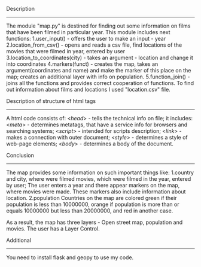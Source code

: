 Description
- - - - - -
The module "map.py" is destined for finding out some information on films that
have been filmed in particular year. This module includes next functions:
1.user_input() - offers the user to make an input - year
2.location_from_csv() - opens and reads a csv file, find locations of the movies
that were filmed in year, entered by user
3.location_to_coordinates(city) - takes an argument - location and change it into
coordinates
4.markers(funct) - creates the map, takes an argument(coordinates and name) and
make the marker of this place on the map; creates an additional layer with info
on population.
5.function_join() - joins all the functions and provides correct cooperation of
functions.
To find out information about films and locations I used "location.csv" file.

Description of structure of html tags
- - - - - - - - - - - - - - - - - - -
A html code consists of:
<*head*> - tells the technical info on file; it includes:
<*meta*> - determines metatags, that have a service info for browsers and searching
systems;
<*script*> - intended for scripts description;
<*link*> - makes a connection with outer document;
<*style*> - determines a style of web-page elements;
<*body*> - determines a body of the document.

Conclusion
- - - - - -
The map provides some information on such important things like:
1.country and city, where were filmed movies, which were filmed in the year, entered
by user;
The user enters a year and there appear markers on the map, where movies were made.
These markers also include information about location.
2.population
Countries on the map are colored green if their population is less than 10000000,
orange if population is more than or equals 10000000 but less than 20000000, and red in another case.

As a result, the map has three layers - Open street map, population and movies.
The user has a Layer Control.

Additional
- - - - - - 
You need to install flask and geopy to use my code.
